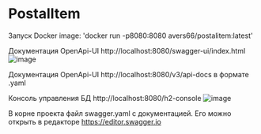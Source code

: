 # PostalItem

Запуск Docker image: 'docker run -p8080:8080 avers66/postalitem:latest'

Документация OpenApi-UI http://localhost:8080/swagger-ui/index.html
![image](https://github.com/Avers66/PostalItem/assets/122222024/a4ea04c2-5977-42be-b561-bc7efbd8c67e)

Документация OpenApi-UI http://localhost:8080/v3/api-docs в формате .yaml

Консоль управления БД http://localhost:8080/h2-console
![image](https://github.com/Avers66/PostalItem/assets/122222024/b6a2dd77-f489-4394-8e02-a66a6d477c6d)

В корне проекта файл swagger.yaml с документацией. Его можно открыть в редакторе https://editor.swagger.io


